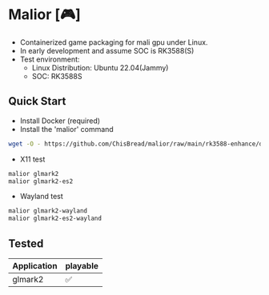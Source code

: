 # Malior [🎮]
- Containerized game packaging for mali gpu under Linux.
- In early development and assume SOC is RK3588(S)
- Test environment: 
  - Linux Distribution: Ubuntu 22.04(Jammy)
  - SOC: RK3588S

## Quick Start
- Install Docker (required)
- Install the 'malior' command
```bash
wget -O - https://github.com/ChisBread/malior/raw/main/rk3588-enhance/deploy.sh | sudo bash
```
- X11 test
```bash
malior glmark2
malior glmark2-es2
```  
- Wayland test
```bash
malior glmark2-wayland
malior glmark2-es2-wayland
``` 

## Tested
| Application                   | playable  |
| ----------------------------- | --------- |
| glmark2                       | ✅         | 
